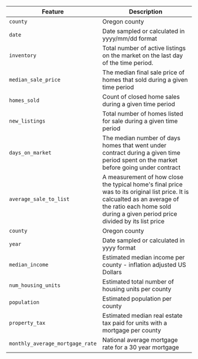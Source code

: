 | Feature              	                      | Description                                                                                                                                                                                                 	 |
|---------------------------------------------|---------------------------------------------------------------------------------------------------------------------------------------------------------------------------------------------------------------|
| `county`               	                    | Oregon county                                                                                                                                                                                               	 |
| `date`                 	                    | Date sampled or calculated in yyyy/mm/dd format                                                                                                                                                               |
| `inventory`            	                    | Total number of active listings on the market on the last day of the time period.                                                                                                                           	 |
| `median_sale_price`    	                    | The median final sale price of homes that sold during a given time period                                                                                                                                   	 |
| `homes_sold`           	                    | Count of closed home sales during a given time period                                                                                                                                                       	 |
| `new_listings`        	                     | Total number of homes listed for sale during a given time period                                                                                                                                            	 |
| `days_on_market`       	                    | The median number of days homes that went under contract during a given time period spent on the market before going under contract                                                                         	 |
| `average_sale_to_list` 	                    | A measurement of how close the typical home's final price was to its original list price.  It is calcualted as an average of the ratio each home sold during a given period price divided by its list price 	 |
| `county`               	                    | Oregon county                                                                                                                                                                                                 |
| `year`                	                     | Date sampled or calculated in yyyy format                                                                                                                                                                     | 
| `median_income`                             | Estimated median income per county - inflation adjusted US Dollars                                                                                                                                            | 
| `num_housing_units`           	             | Estimated total number of housing units per county                                                                                                                                                            |
| `population`         	                      | Estimated population per county                                                                                                                                                                               |
| `property_tax`                              | Estimated median real estate tax paid for units with a mortgage per county                                                                                                                                    | 
| `monthly_average_mortgage_rate`           	 | National average mortgage rate for a 30 year mortgage                                                                                                                                                         |